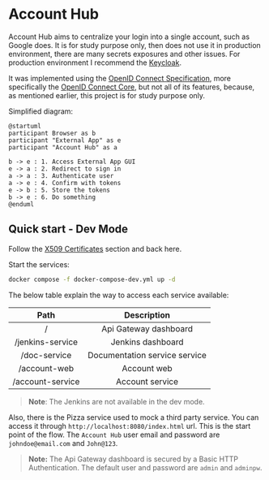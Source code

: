 # Account Hub
Account Hub aims to centralize your login into a single account, such as Google does. It is for study purpose only, then does not use it in production environment, there are many secrets exposures and other issues. For production environment I recommend the [Keycloak](https://www.keycloak.org/).

It was implemented using the [OpenID Connect Specification](https://openid.net/), more specifically the [OpenID Connect Core](https://openid.net/specs/openid-connect-core-1_0.html), but not all of its features, because, as mentioned earlier, this project is for study purpose only.

Simplified diagram:

```kroki-plantuml no-transparency=false
@startuml
participant Browser as b
participant "External App" as e
participant "Account Hub" as a

b -> e : 1. Access External App GUI
e -> a : 2. Redirect to sign in
a -> a : 3. Authenticate user
a -> e : 4. Confirm with tokens
e -> b : 5. Store the tokens
b -> e : 6. Do something
@enduml
```

## Quick start - Dev Mode
Follow the [X509 Certificates](./deploy.md#x509-certificates) section and back here.

Start the services:
```bash
docker compose -f docker-compose-dev.yml up -d
```

The below table explain the way to access each service available:

|       Path       |          Description          |
| :--------------: | :---------------------------: |
|        /         |     Api Gateway dashboard     |
| /jenkins-service |       Jenkins dashboard       |
|   /doc-service   | Documentation service service |
|   /account-web   |          Account web          |
| /account-service |        Account service        |

> **Note**: The Jenkins are not available in the dev mode.

Also, there is the Pizza service used to mock a third party service. You can access it through `http://localhost:8080/index.html` url. This is the start point of the flow. The `Account Hub` user email and password are `johndoe@email.com` and `John@123`.

> **Note:** The Api Gateway dashboard is secured by a Basic HTTP Authentication. The default user and password are `admin` and `adminpw`.
